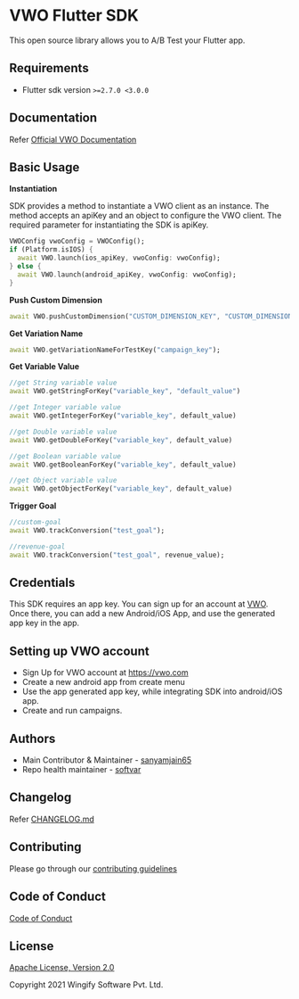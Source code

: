 # VWO Flutter SDK

This open source library allows you to A/B Test your Flutter app.

## Requirements

* Flutter sdk version ```>=2.7.0 <3.0.0```

## Documentation

Refer [Official VWO Documentation](https://developers.vwo.com/reference#flutter-guide)

## Basic Usage

**Instantiation**

SDK provides a method to instantiate a VWO client as an instance. The method accepts an apiKey and an object to configure the VWO client.
The required parameter for instantiating the SDK is apiKey.

```dart
VWOConfig vwoConfig = VWOConfig();
if (Platform.isIOS) {
  await VWO.launch(ios_apiKey, vwoConfig: vwoConfig);
} else {
  await VWO.launch(android_apiKey, vwoConfig: vwoConfig);
}
```

**Push Custom Dimension**

```dart
await VWO.pushCustomDimension("CUSTOM_DIMENSION_KEY", "CUSTOM_DIMENSION_VALUE");
```

**Get Variation Name**

```dart
await VWO.getVariationNameForTestKey("campaign_key");

```

**Get Variable Value**

```dart
//get String variable value
await VWO.getStringForKey("variable_key", "default_value")

//get Integer variable value
await VWO.getIntegerForKey("variable_key", default_value)

//get Double variable value
await VWO.getDoubleForKey("variable_key", default_value)

//get Boolean variable value
await VWO.getBooleanForKey("variable_key", default_value)

//get Object variable value
await VWO.getObjectForKey("variable_key", default_value)
```

**Trigger Goal**

```dart
//custom-goal
await VWO.trackConversion("test_goal");

//revenue-goal
await VWO.trackConversion("test_goal", revenue_value);
```



## Credentials

This SDK requires an app key. You can sign up for an account at [VWO](https://vwo.com). 
Once there, you can add a new Android/iOS App, and use the generated app key in the app.

## Setting up VWO account

* Sign Up for VWO account at https://vwo.com
* Create a new android app from create menu
* Use the app generated app key, while integrating SDK into android/iOS app.
* Create and run campaigns.


## Authors
- Main Contributor & Maintainer - [sanyamjain65](https://github.com/sanyamjain65)
- Repo health maintainer - [softvar](https://github.com/softvar)

## Changelog
Refer [CHANGELOG.md](https://github.com/wingify/vwo-flutter-sdk/blob/master/CHANGELOG.md)

## Contributing

Please go through our [contributing guidelines](https://github.com/wingify/vwo-flutter-sdk/blob/master/CONTRIBUTING.md)


## Code of Conduct

[Code of Conduct](https://github.com/wingify/vwo-flutter-sdk/blob/master/CODE_OF_CONDUCT.md)


## License

[Apache License, Version 2.0](https://github.com/wingify/vwo-flutter-sdk/blob/master/LICENSE)

Copyright 2021 Wingify Software Pvt. Ltd.